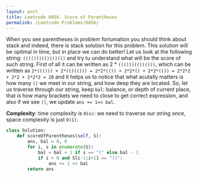 ```yaml
---
layout: post
title: Leetcode 0856. Score of Parentheses
permalink: /Leetcode Problems/0856/
---
```


When you see parentheses in problem forlumation you should think about stack and indeed, there is stack solution for this problem. This solution will be optimal in time, but in place we can do better! Let us look at the following string:
`(((()))(()(())))` and try tu understand what will be the score of such string.
First of all it can be written as 2 * `((()))(()(()))`, which can be written as `2*((())) + 2*(()(())) = 2*2*(()) + 2*2*() + 2*2*(()) = 2*2*2 + 2*2 + 2*2*2 = 20` and it helps us to notice that what acutally matters is how many `()` we meet in our string, and how deep they are located. So, let us traverse through our string, keep `bal`: balance, or depth of current place, that is how many brackets we need to close to get correct expression, and also if we see `()`, we update `ans += 1<< bal`.

**Complexity**: time complexity is `O(n)`: we need to traverse our string once, space complexity is just `O(1)`.

```python
class Solution:
    def scoreOfParentheses(self, S):
        ans, bal = 0, 0
        for i, s in enumerate(S):
            bal = bal + 1 if s == "(" else bal - 1
            if i > 0 and S[i-1:i+1] == "()":
                ans += 1 << bal
        return ans
```